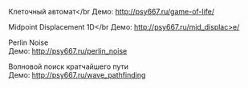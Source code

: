 Клеточный автомат</br
Демо: http://psy667.ru/game-of-life/

Midpoint Displacement 1D</br
Демо: http://psy667.ru/mid_displac>e/

Perlin Noise</br>
Демо: http://psy667.ru/perlin_noise

Волновой поиск кратчайшего пути</br>
Демо: http://psy667.ru/wave_pathfinding
